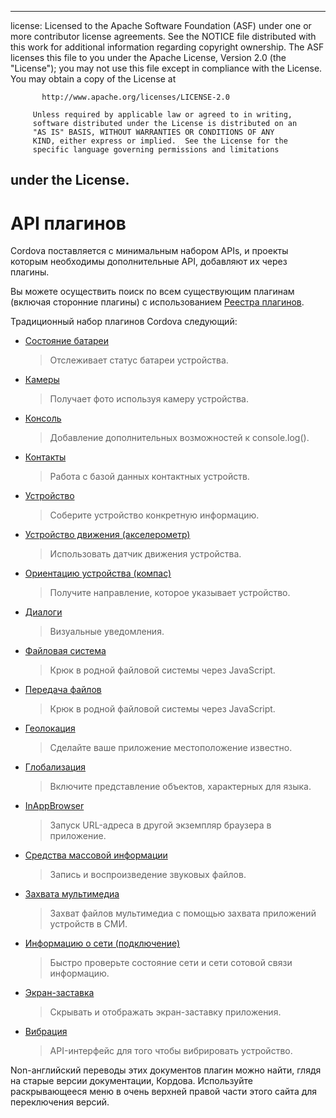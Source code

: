 * * *

license: Licensed to the Apache Software Foundation (ASF) under one or more contributor license agreements. See the NOTICE file distributed with this work for additional information regarding copyright ownership. The ASF licenses this file to you under the Apache License, Version 2.0 (the "License"); you may not use this file except in compliance with the License. You may obtain a copy of the License at

           http://www.apache.org/licenses/LICENSE-2.0
    
         Unless required by applicable law or agreed to in writing,
         software distributed under the License is distributed on an
         "AS IS" BASIS, WITHOUT WARRANTIES OR CONDITIONS OF ANY
         KIND, either express or implied.  See the License for the
         specific language governing permissions and limitations
    

## under the License.

# API плагинов

Cordova поставляется с минимальным набором APIs, и проекты которым необходимы дополнительные API, добавляют их через плагины.

Вы можете осуществить поиск по всем существующим плагинам (включая сторонние плагины) с использованием [Реестра плагинов][1].

 [1]: http://plugins.cordova.io/

Традиционный набор плагинов Cordova следующий:

*   [Состояние батареи][2]
    
    > Отслеживает статус батареи устройства.

*   [Камеры][3]
    
    > Получает фото используя камеру устройства.

*   [Консоль][4]
    
    > Добавление дополнительных возможностей к console.log().

*   [Контакты][5]
    
    > Работа с базой данных контактных устройств.

*   [Устройство][6]
    
    > Соберите устройство конкретную информацию.

*   [Устройство движения (акселерометр)][7]
    
    > Использовать датчик движения устройства.

*   [Ориентацию устройства (компас)][8]
    
    > Получите направление, которое указывает устройство.

*   [Диалоги][9]
    
    > Визуальные уведомления.

*   [Файловая система][10]
    
    > Крюк в родной файловой системы через JavaScript.

*   [Передача файлов][11]
    
    > Крюк в родной файловой системы через JavaScript.

*   [Геолокация][12]
    
    > Сделайте ваше приложение местоположение известно.

*   [Глобализация][13]
    
    > Включите представление объектов, характерных для языка.

*   [InAppBrowser][14]
    
    > Запуск URL-адреса в другой экземпляр браузера в приложение.

*   [Средства массовой информации][15]
    
    > Запись и воспроизведение звуковых файлов.

*   [Захвата мультимедиа][16]
    
    > Захват файлов мультимедиа с помощью захвата приложений устройств в СМИ.

*   [Информацию о сети (подключение)][17]
    
    > Быстро проверьте состояние сети и сети сотовой связи информацию.

*   [Экран-заставка][18]
    
    > Скрывать и отображать экран-заставку приложения.

*   [Вибрация][19]
    
    > API-интерфейс для того чтобы вибрировать устройство.

 [2]: http://plugins.cordova.io/#/package/org.apache.cordova.battery-status
 [3]: http://plugins.cordova.io/#/package/org.apache.cordova.camera
 [4]: http://plugins.cordova.io/#/package/org.apache.cordova.console
 [5]: http://plugins.cordova.io/#/package/org.apache.cordova.contacts
 [6]: http://plugins.cordova.io/#/package/org.apache.cordova.device
 [7]: http://plugins.cordova.io/#/package/org.apache.cordova.device-motion
 [8]: http://plugins.cordova.io/#/package/org.apache.cordova.device-orientation
 [9]: http://plugins.cordova.io/#/package/org.apache.cordova.dialogs
 [10]: http://plugins.cordova.io/#/package/org.apache.cordova.file
 [11]: http://plugins.cordova.io/#/package/org.apache.cordova.file-transfer
 [12]: http://plugins.cordova.io/#/package/org.apache.cordova.geolocation
 [13]: http://plugins.cordova.io/#/package/org.apache.globalization
 [14]: http://plugins.cordova.io/#/package/org.apache.cordova.inappbrowser
 [15]: http://plugins.cordova.io/#/package/org.apache.cordova.media
 [16]: http://plugins.cordova.io/#/package/org.apache.cordova.media-capture
 [17]: http://plugins.cordova.io/#/package/org.apache.cordova.network-information
 [18]: http://plugins.cordova.io/#/package/org.apache.cordova.splashscreen
 [19]: http://plugins.cordova.io/#/package/org.apache.cordova.vibration

Non-английский переводы этих документов плагин можно найти, глядя на старые версии документации, Кордова. Используйте раскрывающееся меню в очень верхней правой части этого сайта для переключения версий.